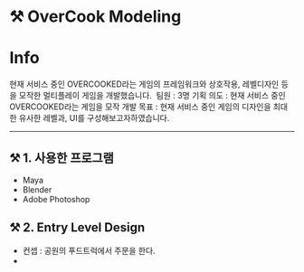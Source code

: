 # ⚒ OverCook Modeling

# Info
현재 서비스 중인 OVERCOOKED라는 게임의 프레임워크와 상호작용, 레벨디자인 등을 모작한 멀티플레이 게임을 개발했습니다. 
팀원 : 3명
기획 의도 : 현재 서비스 중인 OVERCOOKED라는 게임을 모작
개발 목표 : 현재 서비스 중인 게임의 디자인을 최대한 유사한 레벨과, UI를 구성해보고자하였습니다.

---

## ⚒ 1. 사용한 프로그램
- Maya
- Blender
- Adobe Photoshop

## ⚒ 2. Entry Level Design
 - 컨셉 : 공원의 푸드트럭에서 주문을 한다.
 - 

